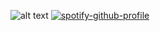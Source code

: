![alt text](https://static.wikia.nocookie.net/vsbattles/images/d/d2/Switzerlandbasche2.png/revision/latest/scale-to-width-down/400?cb=20170606133114)
[![spotify-github-profile](https://spotify-github-profile.kittinanx.com/api/view?uid=31rwylevpxs37x3z2bsxjmkbajqy&cover_image=true&theme=default&show_offline=true&background_color=121212&interchange=false)](https://github.com/kittinan/spotify-github-profile)
<!--
**military-fashioned/military-fashioned** is a ✨ _special_ ✨ repository because its `README.md` (this file) appears on your GitHub profile.
